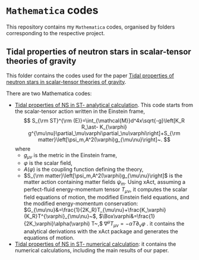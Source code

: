 # `Mathematica` codes
This repository contains my `Mathematica` codes, organised by folders corresponding to the respective project.

## Tidal properties of neutron stars in scalar-tensor theories of gravity
This folder contains the codes used for the paper [Tidal properties of neutron stars in scalar-tensor theories of gravity](https://inspirehep.net/literature/2690202).

There are two Mathematica codes:
- [Tidal properties of NS in ST- analytical calculation](Tidal%20properties%20of%20neutron%20stars%20in%20scalar-tensor%20theories%20of%20gravity/Tidal%20properties%20of%20NS%20in%20ST-%20analytical%20calculation.nb). This code starts from the scalar-tensor action written in the Einstein frame,
  $$
    S_{\rm ST}^{\rm (E)}=\int_{\mathcal{M}}d^4x\sqrt{-g}\left[K_R R_\ast- K_{\varphi} g^{\mu\nu}\partial_\mu\varphi\partial_\nu\varphi\right]+S_{\rm          matter}\left[\psi_m,A^2(\varphi)g_{\mu\nu}\right]~.
  $$
  where
  - $g_{\mu\nu}$ is the metric in the Einstein frame,
  - $\varphi$ is the scalar field,
  - $A(\varphi)$ is the coupling function defining the theory,
  - $S_{\rm matter}\left[\psi_m,A^2(\varphi)g_{\mu\nu}\right]$ is the matter action containing matter fields $\psi_m$.
  Using xAct, assuming a perfect-fluid energy-momentum tensor $T_{\mu\nu}$, it computes the scalar field equations of motion, the modified Einstein field equations, and the modified energy-momentum conservation:
  $G_{\mu\nu}&=\frac{1}{2K_R}T_{\mu\nu}+\frac{K_\varphi}{K_R}T^{\varphi}_{\mu\nu}~$,
  $\Box\varphi&=\frac{1}{2K_\varphi}\alpha(\varphi) T~,$
  $\nabla^\mu T_{\mu\nu}=-\alpha T \partial_\nu\varphi~.$
it contains the analytical derivations with the xAct package and generates the equations of motion.
- [Tidal properties of NS in ST- numerical calculation](Tidal%20properties%20of%20neutron%20stars%20in%20scalar-tensor%20theories%20of%20gravity/Tidal%20properties%20of%20NS%20in%20ST-%20numerical%20calculation%20.nb): it contains the numerical calculations, including the main results of our paper.


